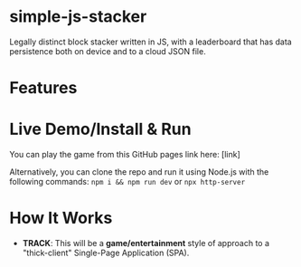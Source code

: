 # simple-js-stacker
Legally distinct block stacker written in JS, with a leaderboard that has data persistence both on device and to a cloud JSON file.

# Features 


<!-- # Screenshots/Demo Video -->

# Live Demo/Install & Run
You can play the game from this GitHub pages link here: [link]

Alternatively, you can clone the repo and run it using Node.js with the following commands: `npm i && npm run dev` or `npx http-server`

# How It Works
- **TRACK**: This will be a **game/entertainment** style of approach to a "thick-client" Single-Page Application (SPA).

<!-- # Data & Networking -->

<!-- # Configuration (Optional) -->

<!-- # License & Credits -->

<!-- # Developer Docs -->

